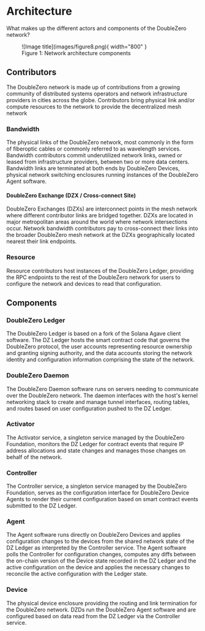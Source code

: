 # Architecture

What makes up the different actors and components of the DoubleZero network?

<figure markdown="span">
  ![Image title](images/figure8.png){ width="800" }
  <figcaption>Figure 1: Network architecture components</figcaption>
</figure>

## Contributors

The DoubleZero network is made up of contributions from a growing community of distributed systems operators and network infrastructure providers in cities across the globe. Contributors bring physical link and/or compute resources to the network to provide the decentralized mesh network

### Bandwidth

The physical links of the DoubleZero network, most commonly in the form of fiberoptic cables or commonly referred to as wavelength services. Bandwidth contributors commit underutilized network links, owned or leased from infrastructure providers, between two or more data centers. Bandwidth links are terminated at both ends by DoubleZero Devices, physical network switching enclosures running instances of the DoubleZero Agent software.

#### DoubleZero Exchange (DZX / Cross-connect Site)

DoubleZero Exchanges (DZXs) are interconnect points in the mesh network where different contributor links are bridged together. DZXs are located in major metropolitan areas around the world where network intersections occur. Network bandwidth contributors pay to cross-connect their links into the broader DoubleZero mesh network at the DZXs geographically located nearest their link endpoints.

### Resource

Resource contributors host instances of the DoubleZero Ledger, providing the RPC endpoints to the rest of the DoubleZero network for users to configure the network and devices to read that configuration.

## Components

### DoubleZero Ledger

The DoubleZero Ledger is based on a fork of the Solana Agave client software. The DZ Ledger hosts the smart contract code that governs the DoubleZero protocol, the user accounts representing resource ownership and granting signing authority, and the data accounts storing the network identity and configuration information comprising the state of the network.

### DoubleZero Daemon

The DoubleZero Daemon software runs on servers needing to communicate over the DoubleZero network. The daemon interfaces with the host's kernel networking stack to create and manage tunnel interfaces, routing tables, and routes based on user configuration pushed to the DZ Ledger.

### Activator

The Activator service, a singleton service managed by the DoubleZero Foundation, monitors the DZ Ledger for contract events that require IP address allocations and state changes and manages those changes on behalf of the network.

### Controller

The Controller service, a singleton service managed by the DoubleZero Foundation, serves as the configuration interface for DoubleZero Device Agents to render their current configuration based on smart contract events submitted to the DZ Ledger.

### Agent

The Agent software runs directly on DoubleZero Devices and applies configuration changes to the devices from the shared network state of the DZ Ledger as interpreted by the Controller service. The Agent software polls the Controller for configuration changes, computes any diffs between the on-chain version of the Device state recorded in the DZ Ledger and the active configuration on the device and applies the necessary changes to reconcile the active configuration with the Ledger state.

### Device

The physical device enclosure providing the routing and link termination for the DoubleZero network. DZDs run the DoubleZero Agent software and are configured based on data read from the DZ Ledger via the Controller service.

